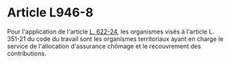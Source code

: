# Article L946-8

Pour l'application de l'article <a href='/affichCodeArticle.do?cidTexte=LEGITEXT000005634379&idArticle=LEGIARTI000006236722&dateTexte=&categorieLien=cid' title='Code de commerce - art. L622-24 (V)'>L. 622-24</a>, les organismes visés à l'article L. 351-21 du code du travail sont les organismes territoriaux ayant en charge le service de l'allocation d'assurance chômage et le recouvrement des contributions.